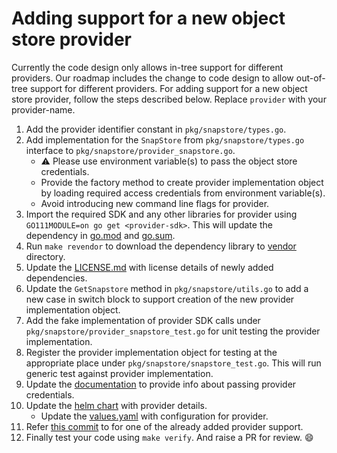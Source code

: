 # Adding support for a new object store provider

 Currently the code design only allows in-tree support for different providers. Our roadmap includes the change to code design to allow out-of-tree support for different providers. For adding support for a new object store provider, follow the steps described below. Replace `provider` with your provider-name.

1. Add the provider identifier constant in `pkg/snapstore/types.go`.
1. Add implementation for the `SnapStore` from `pkg/snapstore/types.go` interface  to `pkg/snapstore/provider_snapstore.go`.
    - :warning: Please use environment variable(s) to pass the object store credentials.
    - Provide the factory method to create provider implementation object by loading required access credentials from environment variable(s).
    - Avoid introducing new command line flags for provider.
1. Import the required SDK and any other libraries for provider using `GO111MODULE=on go get <provider-sdk>`. This will update the dependency in [go.mod](../../go.mod) and [go.sum](../../go.sum).
1. Run `make revendor` to download the dependency library to [vendor](../../vendor) directory.
1. Update the [LICENSE.md](../../LICENSE.md) with license details of newly added dependencies.
1. Update the `GetSnapstore` method in `pkg/snapstore/utils.go` to add a new case in switch block to support creation of the new provider implementation object.
1. Add the fake implementation of provider SDK calls under `pkg/snapstore/provider_snapstore_test.go` for unit testing the provider implementation.
1. Register the provider implementation object for testing at the appropriate place under `pkg/snapstore/snapstore_test.go`. This will run generic test against provider implementation.
1. Update the [documentation](../deployment/getting_started.md#cloud-provider-credentials) to provide info about passing provider credentials.
1. Update the [helm chart](../../chart/etcd-backup-restore) with provider details.
    - Update the [values.yaml](../../chart/etcd-backup-restore/values.yaml) with configuration for provider.
1. Refer [this commit](https://github.com/gardener/etcd-backup-restore/pull/108/commits/9bcd4e0e96f85ce1f356f08c06a2ced293aaf20b) to for one of the already added provider support.
1. Finally test your code using `make verify`. And raise a PR for review. :smile:
